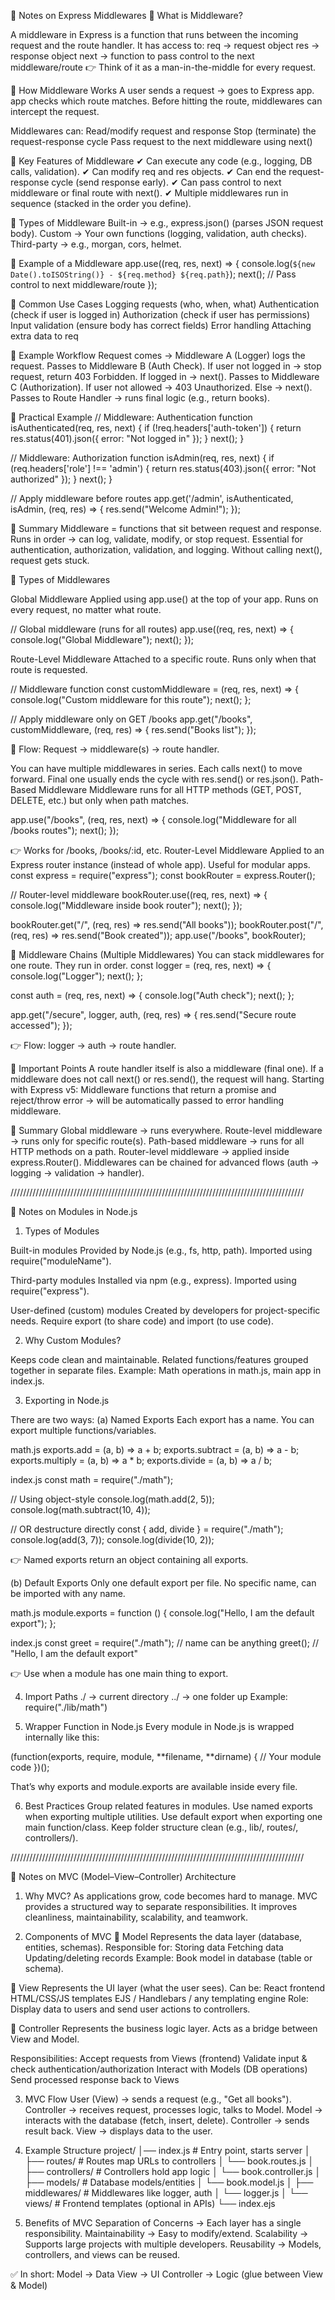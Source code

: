 📘 Notes on Express Middlewares
🔹 What is Middleware?

A middleware in Express is a function that runs between the incoming request and the route handler.
It has access to:
req → request object
res → response object
next → function to pass control to the next middleware/route
👉 Think of it as a man-in-the-middle for every request.

🔹 How Middleware Works
A user sends a request → goes to Express app.
app checks which route matches.
Before hitting the route, middlewares can intercept the request.

Middlewares can:
Read/modify request and response
Stop (terminate) the request-response cycle
Pass request to the next middleware using next()

🔹 Key Features of Middleware
✔ Can execute any code (e.g., logging, DB calls, validation).
✔ Can modify req and res objects.
✔ Can end the request-response cycle (send response early).
✔ Can pass control to next middleware or final route with next().
✔ Multiple middlewares run in sequence (stacked in the order you define).

🔹 Types of Middleware
Built-in → e.g., express.json() (parses JSON request body).
Custom → Your own functions (logging, validation, auth checks).
Third-party → e.g., morgan, cors, helmet.

🔹 Example of a Middleware
app.use((req, res, next) => {
console.log(`${new Date().toISOString()} - ${req.method} ${req.path}`);
next(); // Pass control to next middleware/route
});

🔹 Common Use Cases
Logging requests (who, when, what)
Authentication (check if user is logged in)
Authorization (check if user has permissions)
Input validation (ensure body has correct fields)
Error handling
Attaching extra data to req

🔹 Example Workflow
Request comes → Middleware A (Logger) logs the request.
Passes to Middleware B (Auth Check).
If user not logged in → stop request, return 403 Forbidden.
If logged in → next().
Passes to Middleware C (Authorization).
If user not allowed → 403 Unauthorized.
Else → next().
Passes to Route Handler → runs final logic (e.g., return books).

🔹 Practical Example
// Middleware: Authentication
function isAuthenticated(req, res, next) {
if (!req.headers['auth-token']) {
return res.status(401).json({ error: "Not logged in" });
}
next();
}

// Middleware: Authorization
function isAdmin(req, res, next) {
if (req.headers['role'] !== 'admin') {
return res.status(403).json({ error: "Not authorized" });
}
next();
}

// Apply middleware before routes
app.get('/admin', isAuthenticated, isAdmin, (req, res) => {
res.send("Welcome Admin!");
});

🔹 Summary
Middleware = functions that sit between request and response.
Runs in order → can log, validate, modify, or stop request.
Essential for authentication, authorization, validation, and logging.
Without calling next(), request gets stuck.

🔹 Types of Middlewares

Global Middleware
Applied using app.use() at the top of your app.
Runs on every request, no matter what route.

// Global middleware (runs for all routes)
app.use((req, res, next) => {
console.log("Global Middleware");
next();
});

Route-Level Middleware
Attached to a specific route.
Runs only when that route is requested.

// Middleware function
const customMiddleware = (req, res, next) => {
console.log("Custom middleware for this route");
next();
};

// Apply middleware only on GET /books
app.get("/books", customMiddleware, (req, res) => {
res.send("Books list");
});

🔑 Flow: Request → middleware(s) → route handler.

You can have multiple middlewares in series.
Each calls next() to move forward.
Final one usually ends the cycle with res.send() or res.json().
Path-Based Middleware
Middleware runs for all HTTP methods (GET, POST, DELETE, etc.)
but only when path matches.

app.use("/books", (req, res, next) => {
console.log("Middleware for all /books routes");
next();
});

👉 Works for /books, /books/:id, etc.
Router-Level Middleware
Applied to an Express router instance (instead of whole app).
Useful for modular apps.
const express = require("express");
const bookRouter = express.Router();

// Router-level middleware
bookRouter.use((req, res, next) => {
console.log("Middleware inside book router");
next();
});

bookRouter.get("/", (req, res) => res.send("All books"));
bookRouter.post("/", (req, res) => res.send("Book created"));
app.use("/books", bookRouter);

🔹 Middleware Chains (Multiple Middlewares)
You can stack middlewares for one route.
They run in order.
const logger = (req, res, next) => {
console.log("Logger");
next();
};

const auth = (req, res, next) => {
console.log("Auth check");
next();
};

app.get("/secure", logger, auth, (req, res) => {
res.send("Secure route accessed");
});

👉 Flow: logger → auth → route handler.

🔹 Important Points
A route handler itself is also a middleware (final one).
If a middleware does not call next() or res.send(), the request will hang.
Starting with Express v5:
Middleware functions that return a promise and reject/throw error → will be automatically passed to error handling middleware.

🔹 Summary
Global middleware → runs everywhere.
Route-level middleware → runs only for specific route(s).
Path-based middleware → runs for all HTTP methods on a path.
Router-level middleware → applied inside express.Router().
Middlewares can be chained for advanced flows (auth → logging → validation → handler).

/////////////////////////////////////////////////////////////////////////////////////////////

📘 Notes on Modules in Node.js

1. Types of Modules

Built-in modules
Provided by Node.js (e.g., fs, http, path).
Imported using require("moduleName").

Third-party modules
Installed via npm (e.g., express).
Imported using require("express").

User-defined (custom) modules
Created by developers for project-specific needs.
Require export (to share code) and import (to use code).

2. Why Custom Modules?

Keeps code clean and maintainable.
Related functions/features grouped together in separate files.
Example: Math operations in math.js, main app in index.js.

3. Exporting in Node.js

There are two ways:
(a) Named Exports
Each export has a name.
You can export multiple functions/variables.

math.js
exports.add = (a, b) => a + b;
exports.subtract = (a, b) => a - b;
exports.multiply = (a, b) => a \* b;
exports.divide = (a, b) => a / b;

index.js
const math = require("./math");

// Using object-style
console.log(math.add(2, 5));  
console.log(math.subtract(10, 4));

// OR destructure directly
const { add, divide } = require("./math");
console.log(add(3, 7));
console.log(divide(10, 2));

👉 Named exports return an object containing all exports.

(b) Default Exports
Only one default export per file.
No specific name, can be imported with any name.

math.js
module.exports = function () {
console.log("Hello, I am the default export");
};

index.js
const greet = require("./math"); // name can be anything
greet(); // "Hello, I am the default export"

👉 Use when a module has one main thing to export.

4. Import Paths
   ./ → current directory
   ../ → one folder up
   Example: require("./lib/math")

5. Wrapper Function in Node.js
   Every module in Node.js is wrapped internally like this:

(function(exports, require, module, **filename, **dirname) {
// Your module code
})();

That’s why exports and module.exports are available inside every file.

6. Best Practices
   Group related features in modules.
   Use named exports when exporting multiple utilities.
   Use default export when exporting one main function/class.
   Keep folder structure clean (e.g., lib/, routes/, controllers/).

/////////////////////////////////////////////////////////////////////////////////////////////

📘 Notes on MVC (Model–View–Controller) Architecture

1. Why MVC?
   As applications grow, code becomes hard to manage.
   MVC provides a structured way to separate responsibilities.
   It improves cleanliness, maintainability, scalability, and teamwork.

2. Components of MVC
   🔹 Model
   Represents the data layer (database, entities, schemas).
   Responsible for:
   Storing data
   Fetching data
   Updating/deleting records
   Example: Book model in database (table or schema).

🔹 View
Represents the UI layer (what the user sees).
Can be:
React frontend
HTML/CSS/JS templates
EJS / Handlebars / any templating engine
Role: Display data to users and send user actions to controllers.

🔹 Controller
Represents the business logic layer.
Acts as a bridge between View and Model.

Responsibilities:
Accept requests from Views (frontend)
Validate input & check authentication/authorization
Interact with Models (DB operations)
Send processed response back to Views

3. MVC Flow
   User (View) → sends a request (e.g., "Get all books").
   Controller → receives request, processes logic, talks to Model.
   Model → interacts with the database (fetch, insert, delete).
   Controller → sends result back.
   View → displays data to the user.

4. Example Structure
   project/
   │── index.js # Entry point, starts server
   │
   ├── routes/ # Routes map URLs to controllers
   │ └── book.routes.js
   │
   ├── controllers/ # Controllers hold app logic
   │ └── book.controller.js
   │
   ├── models/ # Database models/entities
   │ └── book.model.js
   │
   ├── middlewares/ # Middlewares like logger, auth
   │ └── logger.js
   │
   └── views/ # Frontend templates (optional in APIs)
   └── index.ejs

5. Benefits of MVC
   Separation of Concerns → Each layer has a single responsibility.
   Maintainability → Easy to modify/extend.
   Scalability → Supports large projects with multiple developers.
   Reusability → Models, controllers, and views can be reused.

✅ In short:
Model → Data
View → UI
Controller → Logic (glue between View & Model)
